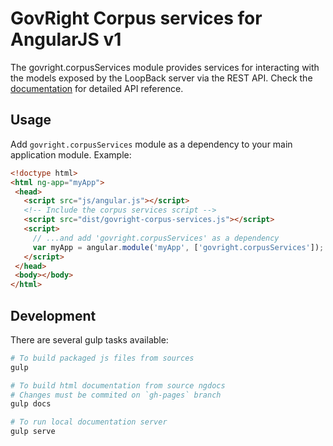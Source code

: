 # GovRight Corpus services for AngularJS v1

The govright.corpusServices module provides services for interacting with the models 
exposed by the LoopBack server via the REST API. Check the [documentation](http://govright.github.io/corpus-services/docs/#/api/govright.corpusServices) 
for detailed API reference.

## Usage

Add `govright.corpusServices` module as a dependency to your main application module. Example:

```html
<!doctype html>
<html ng-app="myApp">
 <head>
   <script src="js/angular.js"></script>
   <!-- Include the corpus services script -->
   <script src="dist/govright-corpus-services.js"></script>
   <script>
     // ...and add 'govright.corpusServices' as a dependency
     var myApp = angular.module('myApp', ['govright.corpusServices']);
   </script>
 </head>
 <body></body>
</html>
```

## Development

There are several gulp tasks available:

```bash
# To build packaged js files from sources
gulp

# To build html documentation from source ngdocs
# Changes must be commited on `gh-pages` branch
gulp docs

# To run local documentation server
gulp serve
```
